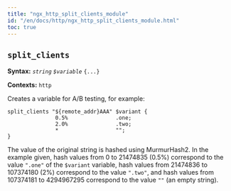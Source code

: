```yaml
---
title: "ngx_http_split_clients_module"
id: "/en/docs/http/ngx_http_split_clients_module.html"
toc: true
---
```


## `split_clients`

**Syntax:** *`string`* *`$variable`* `{...}`

**Contexts:** `http`

Creates a variable for A/B testing, for example:
```
split_clients "${remote_addr}AAA" $variant {
               0.5%               .one;
               2.0%               .two;
               *                  "";
}
```
The value of the original string is hashed using MurmurHash2.
In the example given, hash values from 0 to 21474835 (0.5%)
correspond to the
value `".one"` of the `$variant` variable,
hash values from 21474836 to 107374180 (2%) correspond to
the value `".two"`,
and hash values from 107374181 to 4294967295 correspond to
the value `""` (an empty string).

